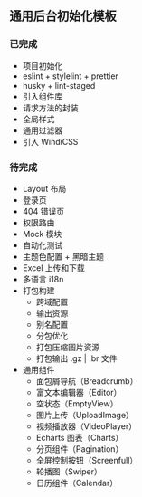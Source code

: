 ## 通用后台初始化模板

### 已完成

- 项目初始化
- eslint + stylelint + prettier
- husky + lint-staged
- 引入组件库
- 请求方法的封装
- 全局样式
- 通用过滤器
- 引入 WindiCSS

### 待完成

- Layout 布局
- 登录页
- 404 错误页
- 权限路由
- Mock 模块
- 自动化测试
- 主题色配置 + 黑暗主题
- Excel 上传和下载
- 多语言 i18n
- 打包构建
  - 跨域配置
  - 输出资源
  - 别名配置
  - 分包优化
  - 打包压缩图片资源
  - 打包输出 .gz | .br 文件
- 通用组件
  - 面包屑导航（Breadcrumb）
  - 富文本编辑器（Editor）
  - 空状态（EmptyView）
  - 图片上传（UploadImage）
  - 视频播放器（VideoPlayer）
  - Echarts 图表（Charts）
  - 分页组件（Pagination）
  - 全屏控制按钮（Screenfull）
  - 轮播图（Swiper）
  - 日历组件（Calendar）
